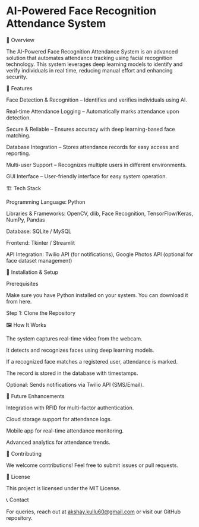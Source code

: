 # AI-Powered Face Recognition Attendance System

📌 Overview

The AI-Powered Face Recognition Attendance System is an advanced solution that automates attendance tracking using facial recognition technology. This system leverages deep learning models to identify and verify individuals in real time, reducing manual effort and enhancing security.

🎯 Features

Face Detection & Recognition – Identifies and verifies individuals using AI.

Real-time Attendance Logging – Automatically marks attendance upon detection.

Secure & Reliable – Ensures accuracy with deep learning-based face matching.

Database Integration – Stores attendance records for easy access and reporting.

Multi-user Support – Recognizes multiple users in different environments.

GUI Interface – User-friendly interface for easy system operation.

🏗️ Tech Stack

Programming Language: Python

Libraries & Frameworks: OpenCV, dlib, Face Recognition, TensorFlow/Keras, NumPy, Pandas

Database: SQLite / MySQL

Frontend: Tkinter / Streamlit

API Integration: Twilio API (for notifications), Google Photos API (optional for face dataset management)

🚀 Installation & Setup

Prerequisites

Make sure you have Python installed on your system. You can download it from here.

Step 1: Clone the Repository

🖼️ How It Works

The system captures real-time video from the webcam.

It detects and recognizes faces using deep learning models.

If a recognized face matches a registered user, attendance is marked.

The record is stored in the database with timestamps.

Optional: Sends notifications via Twilio API (SMS/Email).

📌 Future Enhancements

Integration with RFID for multi-factor authentication.

Cloud storage support for attendance logs.

Mobile app for real-time attendance monitoring.

Advanced analytics for attendance trends.

🤝 Contributing

We welcome contributions! Feel free to submit issues or pull requests.

📜 License

This project is licensed under the MIT License.

📞 Contact

For queries, reach out at akshay.kullu60@gmail.com or visit our GitHub repository.
